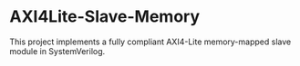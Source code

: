 # AXI4Lite-Slave-Memory
This project implements a fully compliant AXI4-Lite memory-mapped slave module in SystemVerilog.
